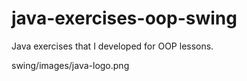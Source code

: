# java-exercises-oop-swing
Java exercises that I developed for OOP lessons.

swing/images/java-logo.png
